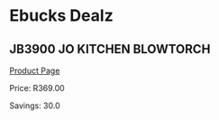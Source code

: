 
# Ebucks Dealz
## JB3900 JO KITCHEN BLOWTORCH
[Product Page](https://www.ebucks.com/web/shop/productSelected.do?prodId=1136046706&catId=704983235)

Price: R369.00

Savings: 30.0


	